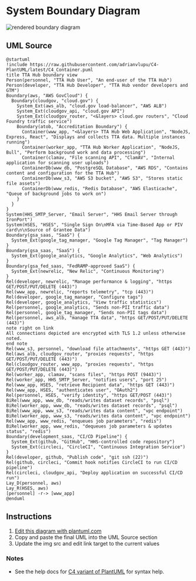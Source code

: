 System Boundary Diagram
=======================

![rendered boundary diagram](http://www.plantuml.com/plantuml/svg/fLTVRzis47_tfxZbeKY1EiRIxc73KDI9dTH3lBgHspwqXK5JPvaBJQhaqQunzBkF9ycC4YL3rpqaeawyt_sEl3_dLvw4ex3HlP-KaJha26kYqlys63YnEoaKhSCoU7JI6a939z9k1Y9tIfYj3cKOdB_epxGmz6vwDT22q5CKBSxZRg4CkfEIiKcHHfZFX_0wB65fWyc5syDMuQutG-UjEIwhXq7z38uE6zzvT4VnVMW0JTvd6c1NGEk4TVJqe9_Z5hMDA2tzqK5sr19k8vHraFPx42Q7o_aqOfqrp8x5phFT3nbSsksvjY4_UWf_zm3I3id2mcxZjcfv4jVD7e1ixmatY_5NOgI5qClsDj1MvFsbqC98vbOR6bwTHGPtjPELXIZL7OZXRF8lkvqDL9t4xq-qsAFpB-5MjVxesMxb6LomJsuFvCHgfIHuT5ibiS6_FHEoI-OgfSDSaI1bJVgQN0T8Tt-ys-qYyRBD8mN11rp2i2oraXKGi_dJvlX7zWp6Nqk7Fbx0DGf9_6MaV1a1wgkILckKv2keN90uWMdGf4gDe8mdFbKFBXYZJ16TwB2oxWPTGopHgOIFCJeBMlFx3DtAkWqiXRmf7BiEZCQqAYPGEXkD-uSDIoqsWWFcGca4BqN5aA-olWkn6RxdrSGGEYCqY5is4EtUgbIP44gE8zyrD5fM9vylcR7rL3ZCtbx1I91O2e-7WBiUPRnir3mq6TwSiLcf8hXakvrqZrhqpnlex3aiWxn1Eae2NcLa7Nhm73iILdmAmdkanttWIEDClEPdnuEn5ZuY2RckH6y31WIxQb_FNtRfWMnzJTOqXhxr-EzRhywTuzUliqKsdSyM6RfjbJVZZL0QwbU6ZZkWBGDQH_nY3HDdpSmwYi07i6oSHGr-L3uhKsY4J1K6tfXFPdenXAqIC5SRx9y9Zpa77LW7iybxaCBbd-Akp0OdArykdJ24MFdUhb255milX6SJGcHD_hMAGM5jDBmWKImsmeYYykko4i9S532jXSonzHfDVFllHgAktfEI_jR4y21Y0vpiIT0riSByOEO2y-lXTDONPUdi5dDusAx1dKEj9ESexk2QruTWLYROu65gZIBhE1NPODpIxX4jWDfpAElSvke1Jq3ReeYgZ5drGxWSpmUpDrdyzsu-68slnlCn7BzuyVnfH6ViLEjQo0vBwyW3eSODajip7CcohTWczU2LdJUfY13b_b6bzXMyLxXBrRpADawJWsxgj0_gPcXo3yQQ_cmoII1StBhgNRuT0ERyYFPjPwoLKpt_laCtbX2SAjO4re1MvgOtr1eaeqikMz4kbaeIvY0S0XhfzYM_xHIjONwLmSydfn2CHk_1qXhTJda4nirFUcZoQiciKt5h3ocvtHakm4qT8n9olK53_WxzErUTFEuswjBPhuhR5du9wCb_V-1ri58a_W_GTezCROlRZw_SRI4n2Xp_-eXkjx8QIsh5f89lXX3E4JZzvNuUDNNK8Jc5MuHhbAfKQAWR8otgNG0HQ1srk8ysLbdtpJ2AJxj1sIX5hcgr1vMp9ksx1vTCdgaxHbFZTIXoFzWvnLQPiKS2XzAwlFRQVz59FHtPZoEq2N2eTjKF3PvrjwNaaRgqob2NnO_2T8WSsZUQBzoRFRTZA8KJ6poCeDMMnoWaW1mV180d4Cf8gXagGXinjPX3iUJaFBIPyydWV0GpLQ9M1hlzfVxTmzrC4KyyzGZGPzSTZvyy8UK8NE2z8ilpxrq0gPpKA1NRgfRdatlzYQUyeXcmiZHnTnfLOZ8BIwtykZBCKF43-FX-V7hQX7vYtJPkDnj5iBRs1bBg7HW1MPwJeJwDCfq6WxKykFSZP8Ibjlixmwaru8FaoNSLT0t7m17fIkmNetjLlvPUDvDI9VYOTdo6lkk_X8zD77tklKAJXut-1m00)

UML Source
----------

```
@startuml
!include https://raw.githubusercontent.com/adrianvlupu/C4-PlantUML/latest/C4_Container.puml
title TTA Hub boundary view
Person(personnel, "TTA Hub User", "An end-user of the TTA Hub")
Person(developer, "TTA Hub Developer", "TTA Hub vendor developers and GTM")
Boundary(aws, "AWS GovCloud") {
  Boundary(cloudgov, "cloud.gov") {
    System_Ext(aws_alb, "cloud.gov load-balancer", "AWS ALB")
    System_Ext(cloudgov_api, "cloud.gov API")
    System_Ext(cloudgov_router, "<&layers> cloud.gov routers", "Cloud Foundry traffic service")
    Boundary(atob, "Accreditation Boundary") {
      Container(www_app, "<&layers> TTA Hub Web Application", "NodeJS, Express, React", "Displays and collects TTA data. Multiple instances running")
      Container(worker_app, "TTA Hub Worker Application", "NodeJS, Bull", "Perform background work and data processing")
      Container(clamav, "File scanning API", "ClamAV", "Internal application for scanning user uploads")
      ContainerDb(www_db, "PostgreSQL Database", "AWS RDS", "Contains content and configuration for the TTA Hub")
      ContainerDb(www_s3, "AWS S3 bucket", "AWS S3", "Stores static file assets")
      ContainerDb(www_redis, "Redis Database", "AWS Elasticache", "Queue of background jobs to work on")
    }
  }
}
System(HHS_SMTP_Server, "Email Server", "HHS Email Server through IronPort")
System(HSES, "HSES", "Single Sign On\nMFA via Time-Based App or PIV card\n\nSource of Grantee Data")
Boundary(gsa_saas, "SaaS") {
  System_Ext(google_tag_manager, "Google Tag Manager", "Tag Manager")
}
Boundary(gsa_saas, "SaaS") {
  System_Ext(google_analytics, "Google Analytics", "Web Analytics")
}
Boundary(gsa_fed_saas, "FedRAMP-approved SaaS") {
  System_Ext(newrelic, "New Relic", "Continuous Monitoring")
}
Rel(developer, newrelic, "Manage performance & logging", "https GET/POST/PUT/DELETE (443)")
Rel(www_app, newrelic, "reports telemetry", "tcp (443)")
Rel(developer, google_tag_manager, "Configure tags")
Rel(developer, google_analytics, "View traffic statistics")
Rel(personnel, google_analytics, "Sends non-PII traffic data")
Rel(personnel, google_tag_manager, "Sends non-PII tags data")
Rel(personnel, aws_alb, "manage TTA data", "https GET/POST/PUT/DELETE (443)")
note right on link
All connections depicted are encrypted with TLS 1.2 unless otherwise noted.
end note
Rel(www_s3, personnel, "download file attachments", "https GET (443)")
Rel(aws_alb, cloudgov_router, "proxies requests", "https GET/POST/PUT/DELETE (443)")
Rel(cloudgov_router, www_app, "proxies requests", "https GET/POST/PUT/DELETE (443)")
Rel(worker_app, clamav, "scans files", "https POST (9443)")
Rel(worker_app, HHS_SMTP_Server, "notifies users", "port 25")
Rel(www_app, HSES, "retrieve Recipient data", "https GET (443)")
Rel(www_app, HSES, "authenticates user", "OAuth2")
Rel(personnel, HSES, "verify identity", "https GET/POST (443)")
BiRel(www_app, www_db, "reads/writes dataset records", "psql")
BiRel(worker_app, www_db, "reads/writes dataset records", "psql")
BiRel(www_app, www_s3, "reads/writes data content", "vpc endpoint")
BiRel(worker_app, www_s3, "reads/writes data content", "vpc endpoint")
Rel(www_app, www_redis, "enqueues job parameters", "redis")
BiRel(worker_app, www_redis, "dequeues job parameters & updates status", "redis")
Boundary(development_saas, "CI/CD Pipeline") {
  System_Ext(github, "GitHub", "HHS-controlled code repository")
  System_Ext(circleci, "CircleCI", "Continuous Integration Service")
}
Rel(developer, github, "Publish code", "git ssh (22)")
Rel(github, circleci, "Commit hook notifies CircleCI to run CI/CD pipeline")
Rel(circleci, cloudgov_api, "Deploy application on successful CI/CD run")
Lay_D(personnel, aws)
Lay_R(HSES, aws)
[personnel] -r-> [www_app]
@enduml
```

Instructions
------------

1. [Edit this diagram with plantuml.com](http://www.plantuml.com/plantuml/umla/fLTVRzis47_tfxZbeKY1EiRIxc73KDI9dTH3lBgHspwqXK5JPvaBJQhaqQunzBkF9ycC4YL3rpqaeawyt_sEl3_dLvw4ex3HlP-KaJha26kYqlys63YnEoaKhSCoU7JI6a939z9k1Y9tIfYj3cKOdB_epxGmz6vwDT22q5CKBSxZRg4CkfEIiKcHHfZFX_0wB65fWyc5syDMuQutG-UjEIwhXq7z38uE6zzvT4VnVMW0JTvd6c1NGEk4TVJqe9_Z5hMDA2tzqK5sr19k8vHraFPx42Q7o_aqOfqrp8x5phFT3nbSsksvjY4_UWf_zm3I3id2mcxZjcfv4jVD7e1ixmatY_5NOgI5qClsDj1MvFsbqC98vbOR6bwTHGPtjPELXIZL7OZXRF8lkvqDL9t4xq-qsAFpB-5MjVxesMxb6LomJsuFvCHgfIHuT5ibiS6_FHEoI-OgfSDSaI1bJVgQN0T8Tt-ys-qYyRBD8mN11rp2i2oraXKGi_dJvlX7zWp6Nqk7Fbx0DGf9_6MaV1a1wgkILckKv2keN90uWMdGf4gDe8mdFbKFBXYZJ16TwB2oxWPTGopHgOIFCJeBMlFx3DtAkWqiXRmf7BiEZCQqAYPGEXkD-uSDIoqsWWFcGca4BqN5aA-olWkn6RxdrSGGEYCqY5is4EtUgbIP44gE8zyrD5fM9vylcR7rL3ZCtbx1I91O2e-7WBiUPRnir3mq6TwSiLcf8hXakvrqZrhqpnlex3aiWxn1Eae2NcLa7Nhm73iILdmAmdkanttWIEDClEPdnuEn5ZuY2RckH6y31WIxQb_FNtRfWMnzJTOqXhxr-EzRhywTuzUliqKsdSyM6RfjbJVZZL0QwbU6ZZkWBGDQH_nY3HDdpSmwYi07i6oSHGr-L3uhKsY4J1K6tfXFPdenXAqIC5SRx9y9Zpa77LW7iybxaCBbd-Akp0OdArykdJ24MFdUhb255milX6SJGcHD_hMAGM5jDBmWKImsmeYYykko4i9S532jXSonzHfDVFllHgAktfEI_jR4y21Y0vpiIT0riSByOEO2y-lXTDONPUdi5dDusAx1dKEj9ESexk2QruTWLYROu65gZIBhE1NPODpIxX4jWDfpAElSvke1Jq3ReeYgZ5drGxWSpmUpDrdyzsu-68slnlCn7BzuyVnfH6ViLEjQo0vBwyW3eSODajip7CcohTWczU2LdJUfY13b_b6bzXMyLxXBrRpADawJWsxgj0_gPcXo3yQQ_cmoII1StBhgNRuT0ERyYFPjPwoLKpt_laCtbX2SAjO4re1MvgOtr1eaeqikMz4kbaeIvY0S0XhfzYM_xHIjONwLmSydfn2CHk_1qXhTJda4nirFUcZoQiciKt5h3ocvtHakm4qT8n9olK53_WxzErUTFEuswjBPhuhR5du9wCb_V-1ri58a_W_GTezCROlRZw_SRI4n2Xp_-eXkjx8QIsh5f89lXX3E4JZzvNuUDNNK8Jc5MuHhbAfKQAWR8otgNG0HQ1srk8ysLbdtpJ2AJxj1sIX5hcgr1vMp9ksx1vTCdgaxHbFZTIXoFzWvnLQPiKS2XzAwlFRQVz59FHtPZoEq2N2eTjKF3PvrjwNaaRgqob2NnO_2T8WSsZUQBzoRFRTZA8KJ6poCeDMMnoWaW1mV180d4Cf8gXagGXinjPX3iUJaFBIPyydWV0GpLQ9M1hlzfVxTmzrC4KyyzGZGPzSTZvyy8UK8NE2z8ilpxrq0gPpKA1NRgfRdatlzYQUyeXcmiZHnTnfLOZ8BIwtykZBCKF43-FX-V7hQX7vYtJPkDnj5iBRs1bBg7HW1MPwJeJwDCfq6WxKykFSZP8Ibjlixmwaru8FaoNSLT0t7m17fIkmNetjLlvPUDvDI9VYOTdo6lkk_X8zD77tklKAJXut-1m00)
1. Copy and paste the final UML into the UML Source section
1. Update the img src and edit link target to the current values

### Notes

* See the help docs for [C4 variant of PlantUML](https://github.com/RicardoNiepel/C4-PlantUML) for syntax help.
